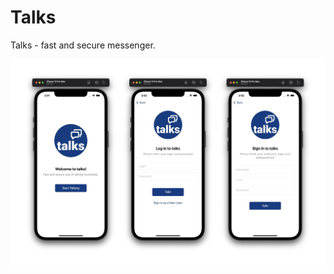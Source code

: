 # Talks
Talks - fast and secure messenger.

![me](https://github.com/kulikmark/Talks/blob/main/Talks%20App.jpg)
